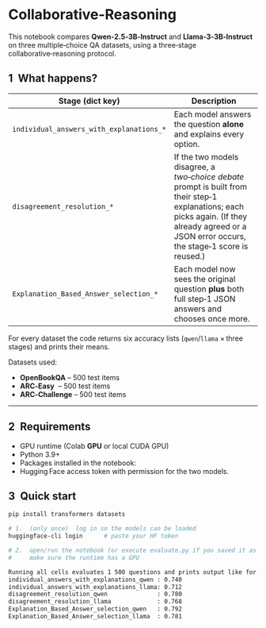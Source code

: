 # Collaborative-Reasoning

This notebook compares **Qwen‑2.5‑3B‑Instruct** and **Llama‑3‑3B‑Instruct** on three
multiple‑choice QA datasets, using a three‑stage collaborative‑reasoning protocol.

## 1 What happens?

| Stage (dict key)                                | Description                                                                                                   |
|-------------------------------------------------|---------------------------------------------------------------------------------------------------------------|
| `individual_answers_with_explanations_*`        | Each model answers the question **alone** and explains every option.                                          |
| `disagreement_resolution_*`                     | If the two models disagree, a *two‑choice debate* prompt is built from their step‑1 explanations; each picks again.  (If they already agreed or a JSON error occurs, the stage‑1 score is reused.) |
| `Explanation_Based_Answer_selection_*`          | Each model now sees the original question **plus** both full step‑1 JSON answers and chooses once more.       |

For every dataset the code returns six accuracy lists (`qwen`/`llama` × three stages) and prints their means.

Datasets used:

* **OpenBookQA** – 500 test items  
* **ARC‑Easy**   – 500 test items  
* **ARC‑Challenge** – 500 test items

---

## 2 Requirements

* GPU runtime (Colab **GPU** or local CUDA GPU)  
* Python 3.9+  
* Packages installed in the notebook:
* Hugging Face access token with permission for the two models.


## 3 Quick start

```bash
pip install transformers datasets

# 1.  (only once)  log in so the models can be loaded
huggingface-cli login      # paste your HF token

# 2.  open/run the notebook (or execute evaluate.py if you saved it as a script)
#     make sure the runtime has a GPU

Running all cells evaluates 1 500 questions and prints output like for all three datasets:
individual_answers_with_explanations_qwen : 0.740
individual_answers_with_explanations_llama: 0.712
disagreement_resolution_qwen              : 0.780
disagreement_resolution_llama             : 0.768
Explanation_Based_Answer_selection_qwen   : 0.792
Explanation_Based_Answer_selection_llama  : 0.781
